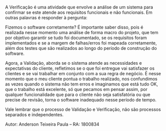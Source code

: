 A Verificação é uma atividade que envolve a análise de um sistema para confirmar se este atende aos requisitos funcionais e não funcionais. Em outras palavras é responder à pergunta:

Fizemos o software corretamente? É importante saber disso, pois é realizada nesse momento uma análise de forma macro do projeto, que tem por objetivo garantir se tudo foi documentado, se os requisitos foram implementados e se a margem de falhas/erros foi mapeada corretamente, além dos testes que são realizados ao longo do período de construção do software. 

 Agora, a Validação, aborda se o sistema atende as necessidades e expectativas do cliente, refletimos se o que foi entregue vai satisfazer os clientes e se vai trabalhar em conjunto com a sua regra de negócio. É nesse momento que o meu cliente pontua o trabalho realizado, nos confundimos as vezes quando o sistema não tem erros e imaginamos que está tudo OK, que o trabalho está excelente, só que pecamos em pensar assim, por qualquer funcionalidade que para o cliente não seja satisfatória ou que precise de revisão, torna  o software inadequado nesse período de tempo. 
 
Vale lembrar que o processo de Validação e Verificação, não são processos separados e independentes.

Autor: Anderson Teixeira Paula – RA: 1800834

